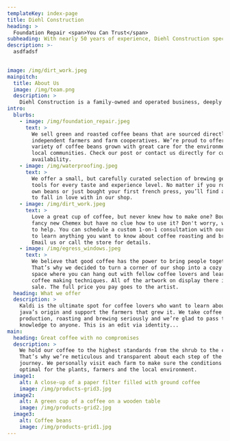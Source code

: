 ```yaml
---
templateKey: index-page
title: Diehl Construction
heading: >
  Foundation Repair <span>You Can Trust</span>
subheading: With nearly 50 years of experience, Diehl Construction specializes in foundation repair and waterproofing. We deliver lasting solutions for homes and businesses, ensuring your structures remain strong and secure. Experience the craftsmanship and integrity of a family-owned business dedicated to quality and customer satisfaction. Choose Diehl Construction for reliable service and peace of mind.
description: >-
  asdfadsf
  

image: /img/dirt_work.jpeg
mainpitch:
  title: About Us
  image: /img/team.png
  description: >
    Diehl Construction is a family-owned and operated business, deeply committed to our local communities in Salina, Abilene, Lindsborg, and Concordia. Beginning business in 1975, we have dedicated nearly 50 years to serving our neighbors with expert foundation repair and waterproofing services. Our focus is on providing lasting, high-quality solutions that meet your needs. We take genuine pride in our work, ensuring every job is done right. For us, it's not just about completing a project, it's about building trust and satisfaction within our community. Your peace of mind and satisfaction are our top priorities.
intro:
  blurbs:
    - image: /img/foundation_repair.jpeg
      text: >
        We sell green and roasted coffee beans that are sourced directly from
        independent farmers and farm cooperatives. We’re proud to offer a
        variety of coffee beans grown with great care for the environment and
        local communities. Check our post or contact us directly for current
        availability.
    - image: /img/waterproofing.jpeg
      text: >
        We offer a small, but carefully curated selection of brewing gear and
        tools for every taste and experience level. No matter if you roast your
        own beans or just bought your first french press, you’ll find a gadget
        to fall in love with in our shop.
    - image: /img/dirt_work.jpeg
      text: >
        Love a great cup of coffee, but never knew how to make one? Bought a
        fancy new Chemex but have no clue how to use it? Don't worry, we’re here
        to help. You can schedule a custom 1-on-1 consultation with our baristas
        to learn anything you want to know about coffee roasting and brewing.
        Email us or call the store for details.
    - image: /img/egress_windows.jpeg
      text: >
        We believe that good coffee has the power to bring people together.
        That’s why we decided to turn a corner of our shop into a cozy meeting
        space where you can hang out with fellow coffee lovers and learn about
        coffee making techniques. All of the artwork on display there is for
        sale. The full price you pay goes to the artist.
  heading: What we offer
  description: >
    Kaldi is the ultimate spot for coffee lovers who want to learn about their
    java’s origin and support the farmers that grew it. We take coffee
    production, roasting and brewing seriously and we’re glad to pass that
    knowledge to anyone. This is an edit via identity...
main:
  heading: Great coffee with no compromises
  description: >
    We hold our coffee to the highest standards from the shrub to the cup.
    That’s why we’re meticulous and transparent about each step of the coffee’s
    journey. We personally visit each farm to make sure the conditions are
    optimal for the plants, farmers and the local environment.
  image1:
    alt: A close-up of a paper filter filled with ground coffee
    image: /img/products-grid3.jpg
  image2:
    alt: A green cup of a coffee on a wooden table
    image: /img/products-grid2.jpg
  image3:
    alt: Coffee beans
    image: /img/products-grid1.jpg
---
```

